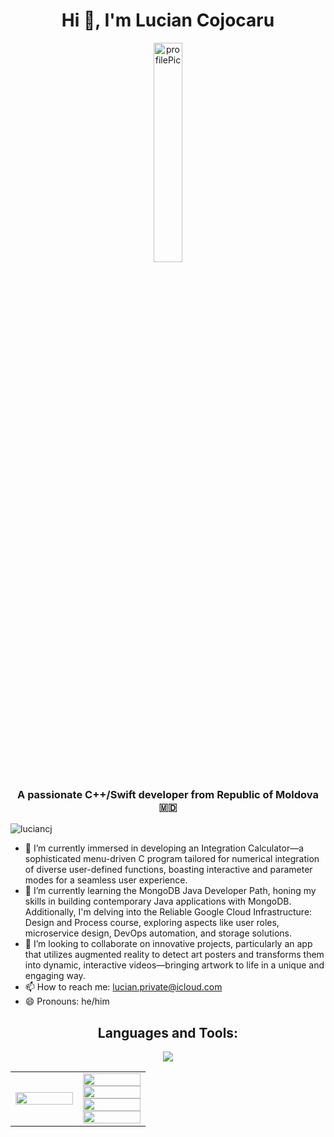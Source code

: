 <h1 align="center">Hi 👋, I'm Lucian Cojocaru</h1>
<p align="center"> <img style="width: 30%;" src="https://github.com/luciancj/luciancj/assets/72004477/5c1a7cba-b97b-4e0e-8284-d9deeac995a5" alt="profilePic" /> </p>
<h3 align="center">A passionate C++/Swift developer from Republic of Moldova 🇲🇩 </h3>
<p align="left"> <img src="https://komarev.com/ghpvc/?username=luciancj&label=Profile%20views&color=0e75b6&style=flat" alt="luciancj" /> </p>
<ul>
  <li>🔭 I’m currently immersed in developing an Integration Calculator—a sophisticated menu-driven C program tailored for numerical integration of diverse user-defined functions, boasting interactive and parameter modes for a seamless user experience.</li>
  <li>🌱 I’m currently learning the MongoDB Java Developer Path, honing my skills in building contemporary Java applications with MongoDB. Additionally, I'm delving into the Reliable Google Cloud Infrastructure: Design and Process course, exploring aspects like user roles, microservice design, DevOps automation, and storage solutions.</li>
  <li>👯 I’m looking to collaborate on innovative projects, particularly an app that utilizes augmented reality to detect art posters and transforms them into dynamic, interactive videos—bringing artwork to life in a unique and engaging way.</li>
  <li>📫 How to reach me: <a href="mailto:lucian.private@icloud.com">lucian.private@icloud.com</a></li>
  <li>😄 Pronouns: he/him</li>
</ul>
<h2 align="center">Languages and Tools:</h2>
<p align="center">
  <a href="https://skillicons.dev">
    <img src="https://skillicons.dev/icons?i=githubactions,latex,arduino,cmake,swift,html,ai,gcp,cpp,c,python,mysql,r" />
  </a>
</p>
<table>
  <tr>
    <td width="50%">
      <a href="https://github-readme-stats.vercel.app/api?username=lucian&show_icons=true">
        <img width="100%" align="right" src="https://github.com/luciancj/luciancj/assets/72004477/8711fe24-e105-455f-9f1c-e964851dd4d9" />
      </a>
    </td>
    <td width="50%">
      <a href="https://github-readme-stats.vercel.app/api?username=lucian&show_icons=true">
        <img width="100%" align="left" src="https://github-readme-stats.vercel.app/api?username=luciancj&show_icons=true&theme=shadow_green&bg_color=00000000&text_color=ffffff" />
        <img width="100%" align="left" src="https://github-readme-stats.vercel.app/api/top-langs/?username=luciancj&layout=compact&show_icons=true&theme=shadow_green&bg_color=00000000&text_color=ffffff" />
        <img width="100%" align="left" src="https://github-readme-stats.vercel.app/api/pin/?username=luciancj&repo=Integration-calculator&theme=shadow_green&bg_color=00000000&text_color=ffffff&show_owner=true" />
        <img width="100%" align="left" src="https://github-readme-stats.vercel.app/api/pin/?username=luciancj&repo=Basics-of-Programming&theme=shadow_green&bg_color=00000000&text_color=ffffff&show_owner=true" />
      </a>
    </td>
  </tr>
</table>



